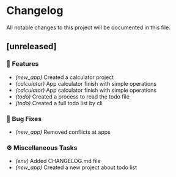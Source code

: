 # Changelog

All notable changes to this project will be documented in this file.

## [unreleased]

### 🚀 Features

- *(new_app)* Created a calculator project
- *(calculator)* App calculator finish with simple operations
- *(calculator)* App calculator finish with simple operations
- *(todo)* Created a process to read the todo file
- *(todo)* Created a full todo list by cli

### 🐛 Bug Fixes

- *(new_app)* Removed conflicts at apps

### ⚙️ Miscellaneous Tasks

- *(env)* Added CHANGELOG.md file
- *(new_app)* Created a new project about todo list

<!-- generated by git-cliff -->
